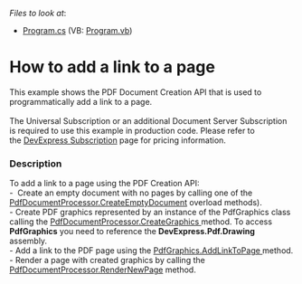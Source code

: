 <!-- default file list -->
*Files to look at*:

* [Program.cs](./CS/AddLinkToPage/Program.cs) (VB: [Program.vb](./VB/AddLinkToPage/Program.vb))
<!-- default file list end -->
# How to add a link to a page


This example shows the PDF Document Creation API that is used to programmatically add a link to a page.<br><br>The Universal Subscription or an additional Document Server Subscription is required to use this example in production code. Please refer to the <a href="https://www.devexpress.com/Subscriptions/">DevExpress Subscription</a> page for pricing information.


<h3>Description</h3>

To add a link to a page using the PDF Creation API:<br>-&nbsp; Create an empty document with no pages by calling one of the <a href="https://documentation.devexpress.com/#DocumentServer/DevExpressPdfPdfDocumentProcessor_CreateEmptyDocumenttopic(FQQ7tw)">PdfDocumentProcessor.CreateEmptyDocument</a> overload methods). <br>- Create PDF graphics represented by an instance of the PdfGraphics class calling the <a href="https://documentation.devexpress.com/#DocumentServer/DevExpressPdfPdfDocumentProcessor_CreateGraphicstopic">PdfDocumentProcessor.CreateGraphics </a>method. To access <strong>PdfGraphics</strong> you need to reference the <strong>DevExpress.Pdf.Drawing</strong> assembly. <br>- Add a link to the PDF page using the <a href="https://documentation.devexpress.com/#CoreLibraries/DevExpressPdfPdfGraphics_AddLinkToPagetopic">PdfGraphics.AddLinkToPage </a>method.<br>- Render a page with created graphics by calling the <a href="https://documentation.devexpress.com/#DocumentServer/DevExpressPdfPdfDocumentProcessor_RenderNewPagetopic">PdfDocumentProcessor.RenderNewPage</a> method.

<br/>


